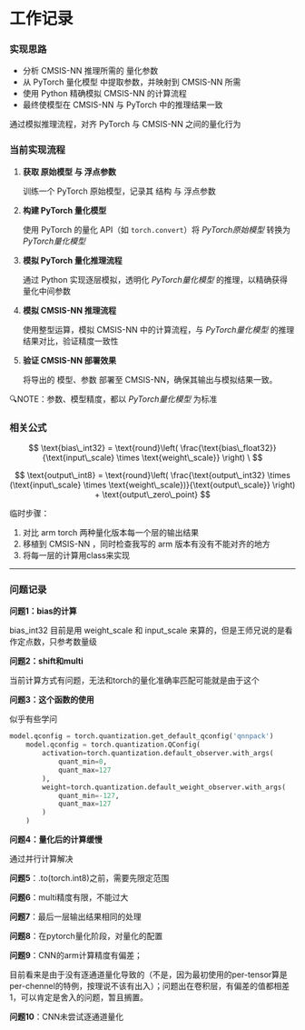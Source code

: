 # 工作记录

### 实现思路

+ 分析 CMSIS-NN 推理所需的 量化参数
+ 从 PyTorch 量化模型 中提取参数，并映射到 CMSIS-NN 所需
+ 使用 Python 精确模拟 CMSIS-NN 的计算流程
+ 最终使模型在 CMSIS-NN 与 PyTorch 中的推理结果一致

通过模拟推理流程，对齐 PyTorch 与 CMSIS-NN 之间的量化行为

### 当前实现流程

1. **获取 原始模型 与 浮点参数**

   训练一个 PyTorch 原始模型，记录其 结构 与 浮点参数

2. **构建 PyTorch 量化模型**

   使用 PyTorch 的量化 API（如 `torch.convert`）将 *PyTorch原始模型* 转换为 *PyTorch量化模型*

3. **模拟 PyTorch 量化推理流程**

   通过 Python 实现逐层模拟，透明化 *PyTorch量化模型* 的推理，以精确获得量化中间参数

4. **模拟 CMSIS-NN 推理流程**

   使用整型运算，模拟 CMSIS-NN 中的计算流程，与 *PyTorch量化模型* 的推理结果对比，验证精度一致性

5. **验证 CMSIS-NN 部署效果**

   将导出的 模型、参数 部署至 CMSIS-NN，确保其输出与模拟结果一致。

🔍NOTE：参数、模型精度，都以 *PyTorch量化模型* 为标准

### 相关公式

$$
\text{bias\_int32} = \text{round}\left( \frac{\text{bias\_float32}}{\text{input\_scale} \times \text{weight\_scale}} \right)
\
$$

$$
\text{output\_int8} = \text{round}\left( \frac{\text{output\_int32} \times (\text{input\_scale} \times \text{weight\_scale})}{\text{output\_scale}} \right) + \text{output\_zero\_point}
$$





临时步骤：

1. 对比 arm torch 两种量化版本每一个层的输出结果
2. 移植到 CMSIS-NN ，同时检查我写的 arm 版本有没有不能对齐的地方
3. 将每一层的计算用class来实现





---

### 问题记录

**问题1：bias的计算**

bias_int32 目前是用 weight_scale 和 input_scale 来算的，但是王师兄说的是看作定点数，只参考数量级

**问题2：shift和multi**

 当前计算方式有问题，无法和torch的量化准确率匹配可能就是由于这个

**问题3：这个函数的使用**

似乎有些学问

```python
model.qconfig = torch.quantization.get_default_qconfig('qnnpack')
    model.qconfig = torch.quantization.QConfig(
        activation=torch.quantization.default_observer.with_args(
            quant_min=0,          
            quant_max=127         
        ),
        weight=torch.quantization.default_weight_observer.with_args(
            quant_min=-127,        
            quant_max=127          
        )
    )
```

**问题4：量化后的计算缓慢**

通过并行计算解决

**问题5**：.to(torch.int8)之前，需要先限定范围

**问题6**：multi精度有限，不能过大

**问题7**：最后一层输出结果相同的处理

**问题8**：在pytorch量化阶段，对量化的配置

**问题9**：CNN的arm计算精度有偏差；

目前看来是由于没有逐通道量化导致的（不是，因为最初使用的per-tensor算是per-chennel的特例，按理说不该有出入）；问题出在卷积层，有偏差的值都相差1，可以肯定是舍入的问题，暂且搁置。

**问题10**：CNN未尝试逐通道量化
